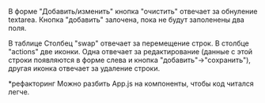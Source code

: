 В форме "Добавить/изменить" кнопка "очистить" отвечает за обнуление textarea. Кнопка "добавить" залочена, пока не будут заполенены два поля.

В таблице
Столбец "swap" отвечает за перемещение строк. В столбце "actions" две иконки. Одна отвечает за редактирование (данные с этой строки появляются в форме слева и кнопка "добавить"->"сохранить"), другая иконка отвечает за удаление строки.

*рефакторинг
Можно разбить App.js на компоненты, чтобы код читался легче.